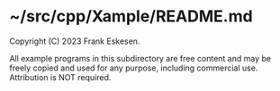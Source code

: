 <!-- -------------------------------------------------------------------------
//
//       Copyright (c) 2023 Frank Eskesen.
//
//       This file is free content, distributed under the MIT license.
//       (See accompanying file LICENSE.MIT or the original contained
//       within https://opensource.org/licenses/MIT)
//
//----------------------------------------------------------------------------
//
// Title-
//       ~/src/cpp/Xample/README.md
//
// Purpose-
//       Subdirectory information
//
// Last change date-
//       2023/06/17
//
-------------------------------------------------------------------------- -->
# ~/src/cpp/Xample/README.md

Copyright (C) 2023 Frank Eskesen.

All example programs in this subdirectory are free content and may be freely
copied and used for any purpose, including commercial use.
Attribution is NOT required.
